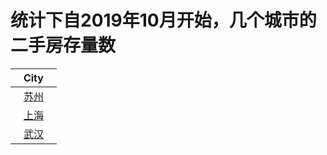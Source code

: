 # 统计下自2019年10月开始，几个城市的二手房存量数 

| City |
| ------ | 
| &nbsp;&nbsp;&nbsp;[苏州](Suzhou_Stock.md)&nbsp;&nbsp;&nbsp; |
| &nbsp;&nbsp;&nbsp;[上海](https://github.com/aicaprio/shhss/blob/master/Shanghai_Stock.md)&nbsp;&nbsp;&nbsp; |
| &nbsp;&nbsp;&nbsp;[武汉](Wuhan_Stock.md)&nbsp;&nbsp;&nbsp; |
